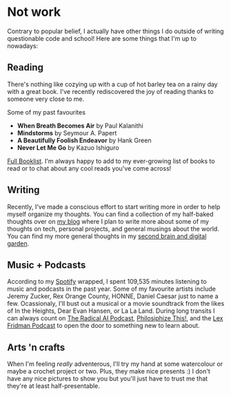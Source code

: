 # Not work

Contrary to popular belief, I actually have other things I do outside of writing questionable code and school! Here are some things that I'm up to nowadays:

## Reading
There's nothing like cozying up with a cup of hot barley tea on a rainy day with a great book. I've recently rediscovered the joy of reading thanks to someone very close to me.

Some of my past favourites
* **When Breath Becomes Air** by Paul Kalanithi
* **Mindstorms** by Seymour A. Papert
* **A Beautifully Foolish Endeavor** by Hank Green
* **Never Let Me Go** by Kazuo Ishiguro

[Full Booklist](/books). I'm always happy to add to my ever-growing list of books to read or to chat about any cool reads you've come across!

## Writing
Recently, I've made a conscious effort to start writing more in order to help myself organize my thoughts. You can find a collection of my half-baked thoughts over on [my blog](/posts) where I plan to write more about some of my thoughts on tech, personal projects, and general musings about the world. You can find my more general thoughts in my [second brain and digital garden](/toc/directory).

## Music + Podcasts
According to my [Spotify](https://open.spotify.com/user/notecho?si=9bKqHkhLQFenGqlXza2F2Q) wrapped, I spent 109,535 minutes listening to music and podcasts in the past year. Some of my favourite artists include Jeremy Zucker, Rex Orange County, HONNE, Daniel Caesar just to name a few. Ocassionaly, I'll bust out a musical or a movie soundtrack from the likes of In the Heights, Dear Evan Hansen, or La La Land. During long transits I can always count on [The Radical AI Podcast](https://www.radicalai.org/), [Philosiphize This!](https://www.philosophizethis.org/), and the [Lex Fridman Podcast](https://lexfridman.com/podcast/) to open the door to something new to learn about.

## Arts 'n crafts
When I'm feeling *really* adventerous, I'll try my hand at some watercolour or maybe a crochet project or two. Plus, they make nice presents :) I don't have any nice pictures to show you but you'll just have to trust me that they're at least half-presentable.

